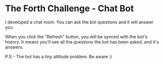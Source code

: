 # The Forth Challenge - Chat Bot

I developed a chat room. You can ask the bot questions and it will answer you. 

When you click the "Refresh" button, you will be synced with the bot's history. It means you'll see all the questions the bot has been asked, and it's answers.

P.S -
The bot has a tiny attitude problem. Be aware :)
